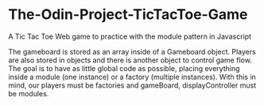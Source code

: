 # The-Odin-Project-TicTacToe-Game
A Tic Tac Toe Web game to practice with the module pattern in Javascript

The gameboard is stored as an array inside of a Gameboard object. Players are also stored in objects and there is another object to control game flow.
The goal is to have as little global code as possible, placing everything inside a module (one instance) or a factory (multiple instances). With this in mind, our players must be factories and gameBoard, displayController must be modules.